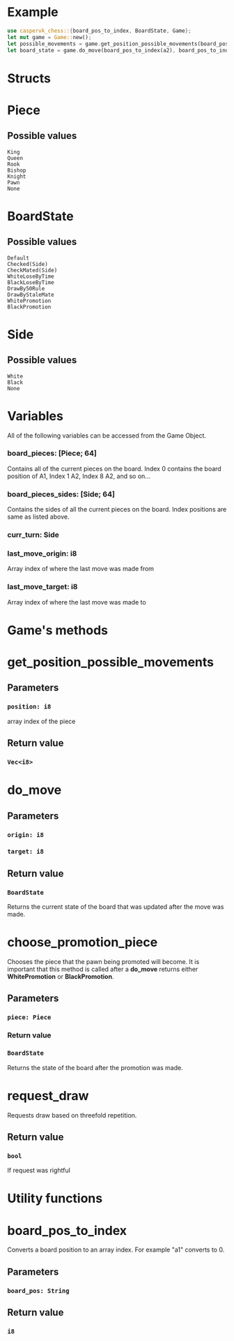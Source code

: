 # **Example**
```rust
use caspervk_chess::{board_pos_to_index, BoardState, Game};
let mut game = Game::new();
let possible_movements = game.get_position_possible_movements(board_pos_to_index("a2".to_string()));
let board_state = game.do_move(board_pos_to_index(a2), board_pos_to_index("a4".to_string()));
```
# **Structs**

# **Piece**
## **Possible values**
    King
    Queen
    Rook
    Bishop
    Knight
    Pawn
    None
# **BoardState**
## **Possible values**
    Default
    Checked(Side)
    CheckMated(Side)
    WhiteLoseByTime
    BlackLoseByTime
    DrawBy50Rule
    DrawByStaleMate
    WhitePromotion
    BlackPromotion
# **Side**
## **Possible values**
    White
    Black
    None
# **Variables**
All of the following variables can be accessed from the Game Object.
### **board_pieces: [Piece; 64]**
Contains all of the current pieces on the board. Index 0 contains the board position of A1, Index 1 A2, Index 8 A2, and so on...
### **board_pieces_sides: [Side; 64]**
Contains the sides of all the current pieces on the board. Index positions are same as listed above.
### **curr_turn: Side**
### **last_move_origin: i8** 
Array index of where the last move was made from
### **last_move_target: i8**
Array index of where the last move was made to

# **Game's methods**
# **get_position_possible_movements**
## **Parameters**
### ```position: i8```
array index of the piece
## **Return value**
###  ```Vec<i8>```
# **do_move**
## **Parameters**
### ```origin: i8```
### ```target: i8```
## **Return value**
###  ```BoardState```
Returns the current state of the board that was updated after the move was made.
# **choose_promotion_piece**
Chooses the piece that the pawn being promoted will become. It is important that this method is called after a **do_move** returns either **WhitePromotion** or **BlackPromotion**.
## **Parameters**
### ```piece: Piece```
### **Return value**
### ```BoardState```
Returns the state of the board after the promotion was made.
# **request_draw**
Requests draw based on threefold repetition.
## **Return value**
### ```bool```
If request was rightful
# **Utility functions**
# **board_pos_to_index** 
Converts a board position to an array index. For example "a1" converts to 0.
## **Parameters**
### ```board_pos: String```
## **Return value**
### ```i8```
